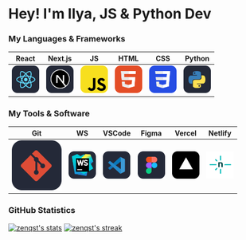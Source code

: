 # Hey! **I'm Ilya, JS & Python Dev**

### My Languages & Frameworks

| React | Next.js | JS | HTML | CSS | Python |
|-----|-----|-----|-----|-----|-----|
| <img src="https://raw.githubusercontent.com/zenqst/zenqst/f4f4c892228babe5597276e09079bd2235e1e882/assets/React.svg" title="React"  alt="React Logo" width="55" height="55"/> |  <img src="https://raw.githubusercontent.com/zenqst/zenqst/f4f4c892228babe5597276e09079bd2235e1e882/assets/Next.svg" title="Next.js"  alt="Next.js Logo" width="55" height="55"/> |  <img src="https://raw.githubusercontent.com/zenqst/zenqst/f4f4c892228babe5597276e09079bd2235e1e882/assets/JS.svg" title="JavaScript" alt="JavaScript Logo" width="55" height="55"/> |  <img src="https://raw.githubusercontent.com/zenqst/zenqst/f4f4c892228babe5597276e09079bd2235e1e882/assets/Html.svg" title="HTML" alt="HTML Logo" width="55" height="55"/> | <img src="https://raw.githubusercontent.com/zenqst/zenqst/f4f4c892228babe5597276e09079bd2235e1e882/assets/CSS.svg" title="CSS" alt="CSS Logo" width="55" height="55"/> | <img src="https://raw.githubusercontent.com/zenqst/zenqst/f4f4c892228babe5597276e09079bd2235e1e882/assets/Python.svg" title="Python" alt="Python Logo" width="55" height="55"/> |

### My Tools & Software

| Git | WS | VSCode | Figma | Vercel | Netlify |
|-----|-----|-----|-----|-----|-----|
| <img src="https://raw.githubusercontent.com/zenqst/zenqst/f4f4c892228babe5597276e09079bd2235e1e882/assets/Git.svg" title="Git" alt="Git Logo"/> |  <img src="https://raw.githubusercontent.com/zenqst/zenqst/f4f4c892228babe5597276e09079bd2235e1e882/assets/WS.svg" title="WebStorm" alt="WebStorm Logo" width="55" height="55"/> |  <img src="https://raw.githubusercontent.com/zenqst/zenqst/f4f4c892228babe5597276e09079bd2235e1e882/assets/VSCode.svg" title="VSCode" alt="VSCode Logo" width="55" height="55"/> |  <img src="https://raw.githubusercontent.com/zenqst/zenqst/f4f4c892228babe5597276e09079bd2235e1e882/assets/Figma.svg" title="Figma" alt="Figma Logo" width="55" height="55"/> | <img src="https://raw.githubusercontent.com/zenqst/zenqst/f4f4c892228babe5597276e09079bd2235e1e882/assets/Vercel.svg" title="Vercel" alt="Vercel Logo" width="55" height="55"/> | <img src="https://raw.githubusercontent.com/zenqst/zenqst/f4f4c892228babe5597276e09079bd2235e1e882/assets/Netlify.svg" title="Netlify" alt="Netlify Logo" width="55" height="55"/> |

### GitHub Statistics
<!-- ![Top Langs](https://github-readme-stats.vercel.app/api/top-langs/?username=zenqst&hide_progress=false&card_width=430&theme=dark&layout=compact) -->

<a href="https://github.com/anuraghazra/github-readme-stats"><img height=200 alt="zenqst's stats" src="https://github-readme-stats.vercel.app/api/top-langs/?username=zenqst&hide_border=true&hide_progress=false&card_width=430&theme=dark&layout=compact" /></a> <a href="https://github.com/DenverCoder1/github-readme-streak-stats"> <img height=200 alt="zenqst's streak" src="https://github-readme-streak-stats-eight.vercel.app/?user=zenqst&theme=dark&hide_border=true&short_numbers=false&card_width=430"/> </a>
